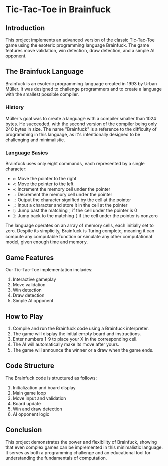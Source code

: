 # Tic-Tac-Toe in Brainfuck

## Introduction

This project implements an advanced version of the classic Tic-Tac-Toe game using the esoteric programming language Brainfuck. The game features move validation, win detection, draw detection, and a simple AI opponent.

## The Brainfuck Language

Brainfuck is an esoteric programming language created in 1993 by Urban Müller. It was designed to challenge programmers and to create a language with the smallest possible compiler.

### History

Müller's goal was to create a language with a compiler smaller than 1024 bytes. He succeeded, with the second version of the compiler being only 240 bytes in size. The name "Brainfuck" is a reference to the difficulty of programming in this language, as it's intentionally designed to be challenging and minimalistic.

### Language Basics

Brainfuck uses only eight commands, each represented by a single character:

- `>`: Move the pointer to the right
- `<`: Move the pointer to the left
- `+`: Increment the memory cell under the pointer
- `-`: Decrement the memory cell under the pointer
- `.`: Output the character signified by the cell at the pointer
- `,`: Input a character and store it in the cell at the pointer
- `[`: Jump past the matching `]` if the cell under the pointer is 0
- `]`: Jump back to the matching `[` if the cell under the pointer is nonzero

The language operates on an array of memory cells, each initially set to zero. Despite its simplicity, Brainfuck is Turing complete, meaning it can compute any computable function or simulate any other computational model, given enough time and memory.

## Game Features

Our Tic-Tac-Toe implementation includes:

1. Interactive gameplay
2. Move validation
3. Win detection
4. Draw detection
5. Simple AI opponent

## How to Play

1. Compile and run the Brainfuck code using a Brainfuck interpreter.
2. The game will display the initial empty board and instructions.
3. Enter numbers 1-9 to place your X in the corresponding cell.
4. The AI will automatically make its move after yours.
5. The game will announce the winner or a draw when the game ends.

## Code Structure

The Brainfuck code is structured as follows:

1. Initialization and board display
2. Main game loop
3. Move input and validation
4. Board update
5. Win and draw detection
6. AI opponent logic

## Conclusion

This project demonstrates the power and flexibility of Brainfuck, showing that even complex games can be implemented in this minimalistic language. It serves as both a programming challenge and an educational tool for understanding the fundamentals of computation.
